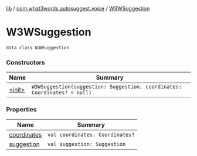 [lib](../../index.md) / [com.what3words.autosuggest.voice](../index.md) / [W3WSuggestion](./index.md)

# W3WSuggestion

`data class W3WSuggestion`

### Constructors

| Name | Summary |
|---|---|
| [&lt;init&gt;](-init-.md) | `W3WSuggestion(suggestion: Suggestion, coordinates: Coordinates? = null)` |

### Properties

| Name | Summary |
|---|---|
| [coordinates](coordinates.md) | `val coordinates: Coordinates?` |
| [suggestion](suggestion.md) | `val suggestion: Suggestion` |
